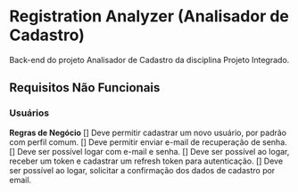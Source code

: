 # Registration Analyzer (Analisador de Cadastro)

Back-end do projeto Analisador de Cadastro da disciplina Projeto Integrado.

## Requisitos Não Funcionais

### Usuários

**Regras de Negócio**
[] Deve permitir cadastrar um novo usuário, por padrão com perfil comum.
[] Deve permitir enviar e-mail de recuperação de senha.
[] Deve ser possível logar com e-mail e senha.
[] Deve ser possível ao logar, receber um token e cadastrar um refresh token para autenticação.
[] Deve ser possível ao logar, solicitar a confirmação dos dados de cadastro por email.
